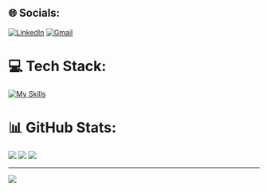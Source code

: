 
## 🌐 Socials:
[![LinkedIn](https://skillicons.dev/icons?i=linkedin)](https://linkedin.com/in/edris-moaven-ghafouri)
[![Gmail](https://skillicons.dev/icons?i=gmail)](mailto:sobhanmoavenghafouri@gmail.com)


# 💻 Tech Stack:
[![My Skills](https://skillicons.dev/icons?i=dotnet,cs,mongodb,postgres,mysql,redis,rabbitmq,docker,azure,prometheus,grafana,git,rider,visualstudio,go,sqlite,postman,bootstrap,html,angular,css,js,gitlab,github&perline=8)](https://skillicons.dev)

# 📊 GitHub Stats:
![](https://github-readme-stats.vercel.app/api?username=edrisym&theme=dark&hide_border=false&include_all_commits=false&count_private=false)
![](https://github-readme-streak-stats.herokuapp.com/?user=edrisym&theme=dark&hide_border=false)
![](https://github-readme-stats.vercel.app/api/top-langs/?username=edrisym&theme=dark&hide_border=false&include_all_commits=false&count_private=false&layout=compact)

---
[![](https://visitcount.itsvg.in/api?id=edrisym&icon=6&color=1)](https://visitcount.itsvg.in)

<!-- Proudly created with GPRM ( https://gprm.itsvg.in ) -->
